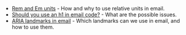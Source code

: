 * [Rem and Em units](email-accessibility/rem-and-em) - How and why to use relative units in email.
* [Should you use an h1 in email code?](email-accessibility/should-you-use-an-h1-in-email-code) - What are the possible issues.
* [ARIA landmarks in email](email-accessibility/aria-landmarks-in-html-email) - Which landmarks can we use in email, and how to use them.
